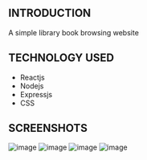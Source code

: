 ## INTRODUCTION

<p>A simple library book browsing website</p>

## TECHNOLOGY USED

- Reactjs
- Nodejs
- Expressjs
- CSS

## SCREENSHOTS

![image](https://user-images.githubusercontent.com/14002607/164794028-04119189-7938-402e-a375-facab4812b58.png)
![image](https://user-images.githubusercontent.com/14002607/164794065-9a4e819e-4282-465f-8695-18c411ce304b.png)
![image](https://user-images.githubusercontent.com/14002607/164794149-e56c59ff-f35c-453c-8d11-6f445b0862db.png)
![image](https://user-images.githubusercontent.com/14002607/164794172-376ca7dc-3f26-4978-a45a-e81cb9073ecb.png)
